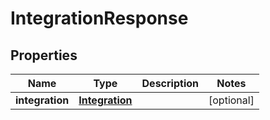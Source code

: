 

# IntegrationResponse


## Properties

| Name | Type | Description | Notes |
|------------ | ------------- | ------------- | -------------|
|**integration** | [**Integration**](Integration.md) |  |  [optional] |



